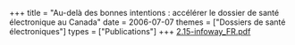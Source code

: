 +++
title = "Au-delà des bonnes intentions : accélérer le dossier de santé électronique au Canada"
date = 2006-07-07
themes = ["Dossiers de santé électroniques"]
types = ["Publications"]
+++
[2.15-infoway_FR.pdf](/files/2.15-infoway_FR.pdf)

